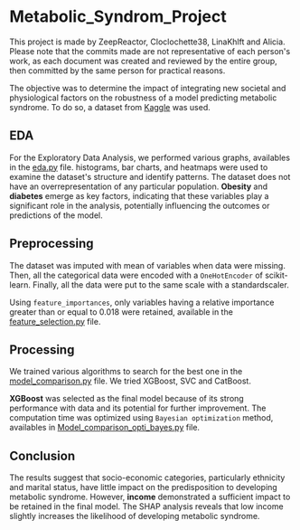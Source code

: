 # Metabolic_Syndrom_Project

This project is made by ZeepReactor, Cloclochette38, LinaKhlft and Alicia. Please note that the commits made are not representative of each person's work, as each document was created and reviewed by the entire group, then committed by the same person for practical reasons.

The objective was to determine the impact of integrating new societal and physiological factors on the robustness of a model predicting metabolic syndrome. To do so, a dataset from [Kaggle](https://www.kaggle.com/datasets/antimoni/metabolic-syndrome) was used.

## EDA 

For the Exploratory Data Analysis, we performed various graphs, availables in the [eda.py](https://github.com/ZeepReactorr/Metabolic_Syndrom_Project/blob/main/eda.py) file. histograms, bar charts, and heatmaps were used to examine the dataset's structure and identify patterns.
The dataset does not have an overrepresentation of any particular population. **Obesity** and **diabetes** emerge as key factors, indicating that these variables play a significant role in the analysis, potentially influencing the outcomes or predictions of the model.

## Preprocessing

The dataset was imputed with mean of variables when data were missing. Then, all the categorical data were encoded with a `OneHotEncoder` of scikit-learn. Finally, all the data were put to the same scale with a standardscaler.

Using `feature_importances`, only variables having a relative importance greater than or equal to 0.018 were retained, available in the [feature_selection.py](https://github.com/ZeepReactorr/Metabolic_Syndrom_Project/blob/main/feature_selection.py) file.

## Processing 

We trained various algorithms to search for the best one in the [model_comparison.py](https://github.com/ZeepReactorr/Metabolic_Syndrom_Project/blob/main/model_comparison.py) file. We tried XGBoost, SVC and CatBoost.

**XGBoost** was selected as the final model because of its strong performance with data and its potential for further improvement. The computation time was optimized using `Bayesian optimization` method, availables in [Model_comparison_opti_bayes.py](https://github.com/ZeepReactorr/Metabolic_Syndrom_Project/blob/main/Model_comparison_opti_bayes.py) file.

## Conclusion

The results suggest that socio-economic categories, particularly ethnicity and marital status, have little impact on the predisposition to developing metabolic syndrome. However, **income** demonstrated a sufficient impact to be retained in the final model. The SHAP analysis reveals that low income slightly increases the likelihood of developing metabolic syndrome.
